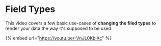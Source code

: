 # Field Types

This video covers a few basic use-cases of **changing the filed types** to render your data the way it's supposed to be used

{% embed url="https://youtu.be/-VnJL0KbiXc" %}
